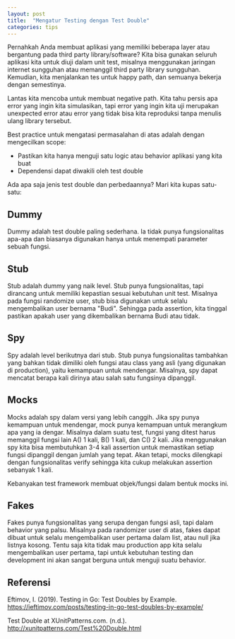 ```yaml
---
layout: post
title:  "Mengatur Testing dengan Test Double"
categories: tips
---
```


Pernahkah Anda membuat aplikasi yang memiliki beberapa layer atau bergantung pada third party library/software? Kita
bisa gunakan seluruh aplikasi kita untuk diuji dalam unit test, misalnya menggunakan jaringan internet sungguhan atau
memanggil third party library sungguhan. Kemudian, kita menjalankan tes untuk happy path, dan semuanya bekerja dengan
semestinya.

Lantas kita mencoba untuk membuat negative path. Kita tahu persis apa error yang ingin kita simulasikan, tapi error yang
ingin kita uji merupakan unexpected error atau error yang tidak bisa kita reproduksi tanpa menulis ulang library
tersebut.

Best practice untuk mengatasi permasalahan di atas adalah dengan mengecilkan scope:

- Pastikan kita hanya menguji satu logic atau behavior aplikasi yang kita buat
- Dependensi dapat diwakili oleh test double

Ada apa saja jenis test double dan perbedaannya? Mari kita kupas satu-satu:

## Dummy

Dummy adalah test double paling sederhana. Ia tidak punya fungsionalitas apa-apa dan biasanya digunakan hanya untuk
menempati parameter sebuah fungsi. 

## Stub

Stub adalah dummy yang naik level. Stub punya fungsionalitas, tapi dirancang untuk memiliki kepastian sesuai kebutuhan
unit test. Misalnya pada fungsi randomize user, stub bisa digunakan untuk selalu mengembalikan user bernama "Budi".
Sehingga pada assertion, kita tinggal pastikan apakah user yang dikembalikan bernama Budi atau tidak.

## Spy

Spy adalah level berikutnya dari stub. Stub punya fungsionalitas tambahkan yang bahkan tidak dimiliki oleh fungsi atau
class yang asli (yang digunakan di production), yaitu kemampuan untuk mendengar. Misalnya, spy dapat mencatat berapa 
kali dirinya atau salah satu fungsinya dipanggil.

## Mocks

Mocks adalah spy dalam versi yang lebih canggih. Jika spy punya kemampuan untuk mendengar, mock punya kemampuan untuk
merangkum apa yang ia dengar. Misalnya dalam suatu test, fungsi yang ditest harus memanggil fungsi lain A() 1 kali,
B() 1 kali, dan C() 2 kali. Jika menggunakan spy kita bisa membutuhkan 3-4 kali assertion untuk memastikan setiap fungsi 
dipanggil dengan jumlah yang tepat. Akan tetapi, mocks dilengkapi dengan fungsionalitas verify sehingga kita cukup 
melakukan assertion sebanyak 1 kali.

Kebanyakan test framework membuat objek/fungsi dalam bentuk mocks ini.

## Fakes

Fakes punya fungsionalitas yang serupa dengan fungsi asli, tapi dalam behavior yang palsu. Misalnya pada randomizer user 
di atas, fakes dapat dibuat untuk selalu mengembalikan user pertama dalam list, atau null jika listnya kosong. Tentu
saja kita tidak mau production app kita selalu mengembalikan user pertama, tapi untuk kebutuhan testing dan development
ini akan sangat berguna untuk menguji suatu behavior.

## Referensi

Eftimov, I. (2019). Testing in Go: Test Doubles by Example. https://ieftimov.com/posts/testing-in-go-test-doubles-by-example/ 

Test Double at XUnitPatterns.com. (n.d.). http://xunitpatterns.com/Test%20Double.html